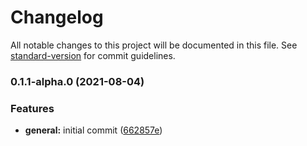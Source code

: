 # Changelog

All notable changes to this project will be documented in this file. See [standard-version](https://github.com/conventional-changelog/standard-version) for commit guidelines.

### 0.1.1-alpha.0 (2021-08-04)


### Features

* **general:** initial commit ([662857e](https://github.com/dudyn5ky1/secure-cdk/commit/662857ed7e95780940f66999c91b69a8d421bed1))
